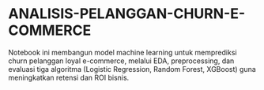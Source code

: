 # ANALISIS-PELANGGAN-CHURN-E-COMMERCE
Notebook ini membangun model machine learning untuk memprediksi churn pelanggan loyal e-commerce, melalui EDA, preprocessing, dan evaluasi tiga algoritma (Logistic Regression, Random Forest, XGBoost) guna meningkatkan retensi dan ROI bisnis.
